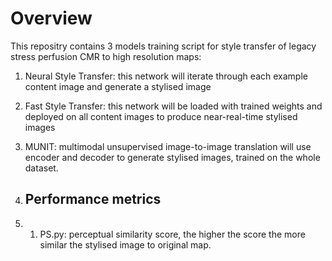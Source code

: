 # Overview
This repositry contains 3 models training script for style transfer of legacy stress perfusion CMR to high resolution maps:
1. Neural Style Transfer: this network will iterate through each example content image and generate a stylised image
2. Fast Style Transfer: this network will be loaded with trained weights and deployed on all content images to produce near-real-time stylised images
3. MUNIT: multimodal unsupervised image-to-image translation will use encoder and decoder to generate stylised images, trained on the whole dataset.

4. ## Performance metrics
5. 1. PS.py: perceptual similarity score, the higher the score the more similar the stylised image to original map. 
